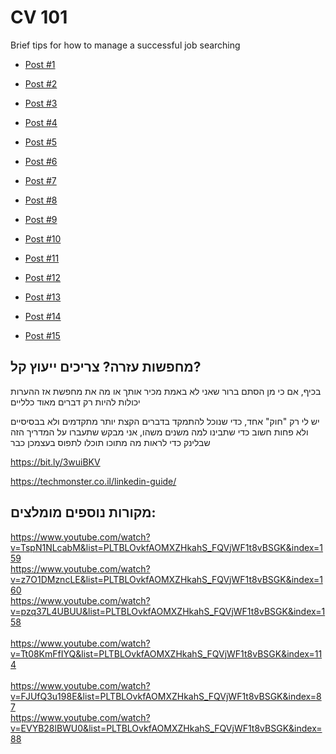 # CV 101
Brief tips for how to manage a successful job searching


 - [Post #1](https://www.linkedin.com/posts/omer-reuveni_%D7%97%D7%A9%D7%95%D7%91-%D7%9C%D7%A7%D7%97%D7%AA-%D7%91%D7%97%D7%A9%D7%91%D7%95%D7%9F-%D7%9E%D7%A1%D7%A4%D7%A8-%D7%90%D7%A4%D7%A9%D7%A8%D7%95%D7%99%D7%95%D7%AA-%D7%95%D7%93%D7%A8%D7%9B%D7%99%D7%9D-%D7%A9%D7%91%D7%94%D7%9F-activity-6939807906154307584-m6Qv)

 - [Post #2](https://www.linkedin.com/posts/omer-reuveni_%D7%90%D7%99%D7%9A-%D7%A0%D7%95%D7%95%D7%93%D7%90-%D7%A9%D7%9E%D7%A2%D7%A8%D7%9B%D7%95%D7%AA-%D7%94%D7%90%D7%99%D7%AA%D7%95%D7%A8-%D7%99%D7%9B%D7%95%D7%9C%D7%95%D7%AA-%D7%9C%D7%A2%D7%91%D7%93-%D7%95%D7%9C%D7%A7%D7%A8%D7%95%D7%90-activity-6939090401584652289-i_LR)

 - [Post #3](https://www.linkedin.com/posts/omer-reuveni_%D7%A7%D7%99%D7%99%D7%9E%D7%99%D7%9D-%D7%A9%D7%9C%D7%9C-%D7%9E%D7%99%D7%AA%D7%95%D7%A1%D7%99%D7%9D-%D7%95%D7%A9%D7%A8%D7%A9%D7%95%D7%A8%D7%99%D7%9D-%D7%91%D7%A8%D7%A9%D7%AA-%D7%9C%D7%92%D7%91%D7%99-%D7%94%D7%90%D7%9D-activity-6938379076898295808-7uEy)

 - [Post #4](https://www.linkedin.com/posts/omer-reuveni_%D7%94%D7%A9%D7%A0%D7%A7%D7%9C-%D7%A9%D7%9C%D7%99-%D7%A2%D7%9C-%D7%9E%D7%A9%D7%99%D7%9E%D7%95%D7%AA-%D7%91%D7%99%D7%AA-%D7%95%D7%AA%D7%A8%D7%92%D7%99%D7%9C%D7%99-%D7%9C%D7%95%D7%97-activity-6937626581423001600-CvN2)

 - [Post #5](https://www.linkedin.com/posts/omer-reuveni_%D7%9C%D7%9C%D7%99%D7%A0%D7%A7%D7%93%D7%90%D7%99%D7%9F-%D7%99%D7%A9-%D7%A9%D7%9C%D7%95%D7%A9-%D7%9E%D7%98%D7%A8%D7%95%D7%AA-%D7%91%D7%9C%D7%91%D7%93-1-%D7%9C%D7%A2%D7%96%D7%95%D7%A8-%D7%9C%D7%A0%D7%95-activity-6936915332062150656-rt6z)

 - [Post #6](https://www.linkedin.com/posts/omer-reuveni_%D7%A7%D7%9C%D7%90%D7%A1%D7%99%D7%A7%D7%94-%D7%9C%D7%A1%D7%95%D7%A3-%D7%94%D7%A9%D7%91%D7%95%D7%A2-%D7%96%D7%94-%D7%9C%D7%90-%D7%A9%D7%90%D7%99%D7%9F-%D7%93%D7%91%D7%A8-%D7%9B%D7%96%D7%94-%D7%A4%D7%A8%D7%A1%D7%95%D7%9D-activity-6935839309388222464-45Kd)

 - [Post #7](https://www.linkedin.com/posts/omer-reuveni_%D7%95%D7%9C%D7%9B%D7%9F-%D7%90%D7%9D-%D7%A8%D7%95%D7%A6%D7%99%D7%9D-%D7%9C%D7%A8%D7%A9%D7%95%D7%9D-%D7%9B%D7%AA%D7%95%D7%91%D7%AA-%D7%91%D7%A7%D7%95%D7%A8%D7%95%D7%AA-%D7%94%D7%97%D7%99%D7%99%D7%9D-activity-6935466553857433600-iJXi)

 - [Post #8](https://www.linkedin.com/posts/omer-reuveni_%D7%A7%D7%95%D7%A8%D7%95%D7%AA-%D7%94%D7%97%D7%99%D7%99%D7%9D-%D7%A6%D7%A8%D7%99%D7%9B%D7%99%D7%9D-%D7%9C%D7%94%D7%99%D7%95%D7%AA-%D7%91%D7%A8%D7%95%D7%A8%D7%99%D7%9D-%D7%95%D7%9C%D7%9B%D7%A1%D7%95%D7%AA-%D7%91%D7%94%D7%A8%D7%97%D7%91%D7%94-activity-6935094272685658112-DcS0)

 - [Post #9](https://www.linkedin.com/posts/omer-reuveni_%D7%A0%D7%9E%D7%A7%D7%95-%D7%90%D7%AA-%D7%93%D7%A2%D7%AA%D7%9B%D7%9D-%D7%91%D7%AA%D7%92%D7%95%D7%91%D7%95%D7%AA-%D7%9B%D7%93%D7%99-%D7%A9%D7%9B%D7%9C-%D7%94%D7%9B%D7%99%D7%AA%D7%94-%D7%AA%D7%9C%D7%9E%D7%93-activity-6934742028018679808-GMwj)

 - [Post #10](https://www.linkedin.com/posts/omer-reuveni_%D7%90%D7%9D-%D7%90%D7%AA%D7%9D-%D7%9E%D7%A6%D7%A8%D7%A4%D7%99%D7%9D-%D7%97%D7%93%D7%A9%D7%99%D7%9D-%D7%96%D7%94%D7%95-%D7%94%D7%9E%D7%A9%D7%9A-%D7%9E%D7%90%D7%AA%D7%9E%D7%95%D7%9C-activity-6934371756442808320-Xti-)

 - [Post #11](https://www.linkedin.com/posts/omer-reuveni_%D7%9E%D7%AA%D7%99%D7%99%D7%A2%D7%A6%D7%99%D7%9D-%D7%90%D7%99%D7%AA%D7%99-%D7%A8%D7%91%D7%95%D7%AA-%D7%90%D7%99%D7%9A-%D7%9C%D7%AA%D7%90%D7%A8-%D7%A0%D7%99%D7%A1%D7%99%D7%95%D7%9F-%D7%A7%D7%95%D7%93%D7%9D-%D7%90%D7%95-activity-6934020628924510208-7Hqa)

 - [Post #12](https://www.linkedin.com/posts/omer-reuveni_%D7%9E%D7%95%D7%AA%D7%A8-%D7%95%D7%90%D7%A3-%D7%A8%D7%A6%D7%95%D7%99-%D7%9C%D7%9E%D7%A7%D7%91%D7%9C-%D7%AA%D7%94%D7%9C%D7%99%D7%9B%D7%99-%D7%9E%D7%99%D7%95%D7%9F-%D7%91%D7%90%D7%95%D7%A4%D7%9F-activity-6933281018556620800-rhZV)

 - [Post #13](https://www.linkedin.com/posts/omer-reuveni_%D7%9C%D7%A7%D7%95%D7%A8%D7%95%D7%AA-%D7%94%D7%97%D7%99%D7%99%D7%9D-%D7%99%D7%A9-%D7%9E%D7%98%D7%A8%D7%94-%D7%90%D7%97%D7%AA-%D7%95%D7%99%D7%97%D7%99%D7%93%D7%94-%D7%9C%D7%92%D7%A8%D7%95%D7%9D-%D7%9C%D7%A6%D7%93-activity-6932920487349997568-aOOT)

 - [Post #14](https://www.linkedin.com/posts/omer-reuveni_%D7%93%D7%91%D7%A8%D7%99%D7%9D-%D7%A7%D7%98%D7%A0%D7%99%D7%9D-%D7%A2%D7%9D-%D7%90%D7%A4%D7%A7%D7%98-%D7%9E%D7%A9%D7%9E%D7%A2%D7%95%D7%AA%D7%99-%D7%91%D7%A8%D7%99%D7%A8%D7%AA-%D7%94%D7%9E%D7%97%D7%93%D7%9C-activity-6932585868779995136-PTNF)

 - [Post #15](https://www.linkedin.com/posts/omer-reuveni_%D7%90%D7%A0%D7%97%D7%A0%D7%95-%D7%91%D7%AA%D7%A7%D7%95%D7%A4%D7%AA-%D7%A9%D7%99%D7%90-%D7%91%D7%92%D7%99%D7%95%D7%A1%D7%99-%D7%A2%D7%95%D7%91%D7%93%D7%99%D7%9D-%D7%95%D7%96%D7%94-%D7%94%D7%96%D7%9E%D7%9F-activity-6932207303660036096-R1Yt)


## מחפשות עזרה? צריכים ייעוץ קל?
בכיף, אם כי מן הסתם ברור שאני לא באמת מכיר אותך או מה את מחפשת אז ההערות יכולות להיות רק דברים מאוד כלליים

יש לי רק "חוק" אחד,
כדי שנוכל להתמקד בדברים הקצת יותר מתקדמים ולא בבסיסיים 
ולא פחות חשוב כדי שתבינו למה משנים משהו, 
אני מבקש שתעברו על המדריך הזה שבלינק כדי לראות מה מתוכו תוכלו לתפוס בעצמכן כבר

https://bit.ly/3wuiBKV

https://techmonster.co.il/linkedin-guide/


## מקורות נוספים מומלצים:

https://www.youtube.com/watch?v=TspN1NLcabM&list=PLTBLOvkfAOMXZHkahS_FQVjWF1t8vBSGK&index=159 </br>
https://www.youtube.com/watch?v=z7O1DMzncLE&list=PLTBLOvkfAOMXZHkahS_FQVjWF1t8vBSGK&index=160 </br>
https://www.youtube.com/watch?v=pzq37L4UBUU&list=PLTBLOvkfAOMXZHkahS_FQVjWF1t8vBSGK&index=158 </br>
</br>
https://www.youtube.com/watch?v=Tt08KmFfIYQ&list=PLTBLOvkfAOMXZHkahS_FQVjWF1t8vBSGK&index=114</br>
</br>
https://www.youtube.com/watch?v=FJUfQ3u198E&list=PLTBLOvkfAOMXZHkahS_FQVjWF1t8vBSGK&index=87</br>
https://www.youtube.com/watch?v=EVYB28lBWU0&list=PLTBLOvkfAOMXZHkahS_FQVjWF1t8vBSGK&index=88</br>
